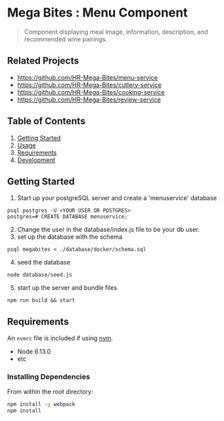 # Mega Bites : Menu Component

> Component displaying meal image, information, description, and recommended wine pairings.

## Related Projects

  - https://github.com/HR-Mega-Bites/menu-service
  - https://github.com/HR-Mega-Bites/cutlery-service
  - https://github.com/HR-Mega-Bites/cooking-service
  - https://github.com/HR-Mega-Bites/review-service

## Table of Contents

1. [Getting Started](#getting-started)
1. [Usage](#usage)
1. [Requirements](#requirements)
1. [Development](#development)

## Getting Started

1. Start up your postgreSQL server and create a 'menuservice' database
 ```
 psql postgres -U <YOUR USER OR POSTGRES>
 postgres=# CREATE DATABASE menuservice;
 ```
2. Change the user in the database/index.js file to be your db user.
3. set up the database with the schema
```
psql megabites < ./database/docker/schema.sql
```
4. seed the database
```
node database/seed.js
```
5. start up the server and bundle files
```
npm run build && start
```

## Requirements

An `nvmrc` file is included if using [nvm](https://github.com/creationix/nvm).

- Node 6.13.0
- etc

### Installing Dependencies

From within the root directory:

```sh
npm install -g webpack
npm install
```

